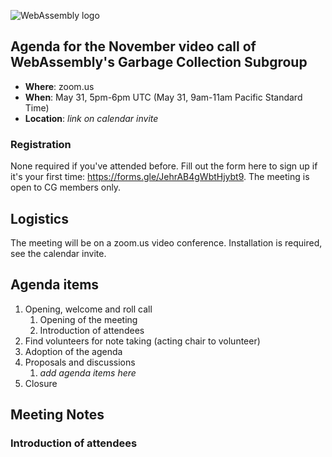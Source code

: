 ![WebAssembly logo](/images/WebAssembly.png)

## Agenda for the November video call of WebAssembly's Garbage Collection Subgroup

- **Where**: zoom.us
- **When**: May 31, 5pm-6pm UTC (May 31, 9am-11am Pacific Standard Time)
- **Location**: *link on calendar invite*

### Registration

None required if you've attended before. Fill out the form here to sign up if
it's your first time: https://forms.gle/JehrAB4gWbtHjybt9. The meeting is open
to CG members only.

## Logistics

The meeting will be on a zoom.us video conference.
Installation is required, see the calendar invite.

## Agenda items

1. Opening, welcome and roll call
    1. Opening of the meeting
    1. Introduction of attendees
1. Find volunteers for note taking (acting chair to volunteer)
1. Adoption of the agenda
1. Proposals and discussions
    1. _add agenda items here_
1. Closure

## Meeting Notes

### Introduction of attendees
